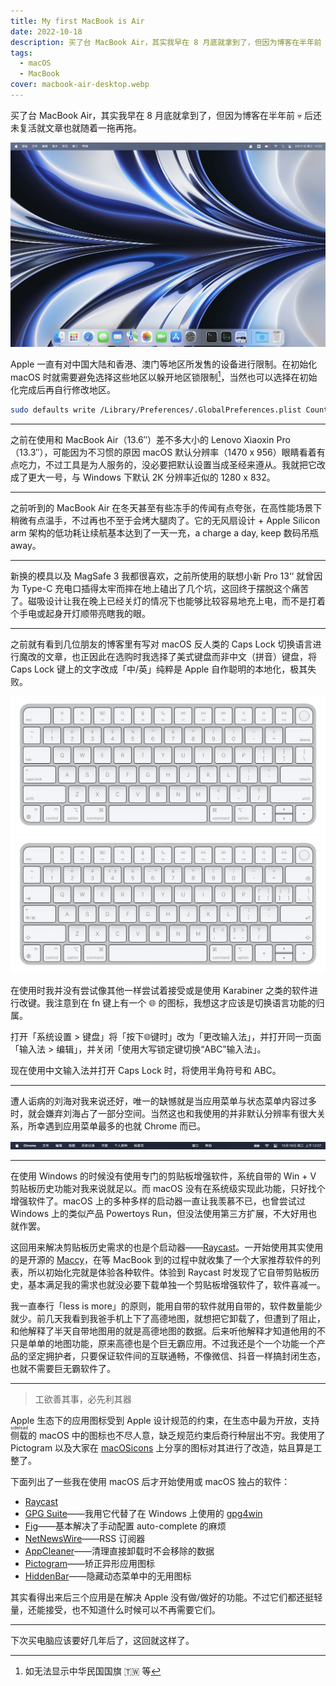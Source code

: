 ```yaml
---
title: My first MacBook is Air
date: 2022-10-18
description: 买了台 MacBook Air，其实我早在 8 月底就拿到了，但因为博客在半年前 💀 后还未复活就文章也就随着一拖再拖。
tags:
  - macOS
  - MacBook
cover: macbook-air-desktop.webp
---
```


<script setup>
import { LottieAnimation } from 'lottie-web-vue'
import Hello from '../assets/hello.json'
</script>

<LottieAnimation class="rounded-lg border h-[36vh]" :animationData="Hello" :loop="true" />

买了台 MacBook Air，其实我早在 8 月底就拿到了，但因为博客在半年前 💀 后还未复活就文章也就随着一拖再拖。

![使用默认壁纸的 MacBook Air 桌面](../assets/macbook-air-desktop.webp)

Apple 一直有对中国大陆和香港、澳门等地区所发售的设备进行限制。在初始化 macOS 时就需要避免选择这些地区以躲开地区锁限制[^1]，当然也可以选择在初始化完成后再自行修改地区。

```sh
sudo defaults write /Library/Preferences/.GlobalPreferences.plist Country "US"
```

---

之前在使用和 MacBook Air（13.6″）差不多大小的 Lenovo Xiaoxin Pro（13.3″），可能因为不习惯的原因 macOS 默认分辨率（1470 x 956）眼睛看着有点吃力，不过工具是为人服务的，没必要把默认设置当成圣经来遵从。我就把它改成了更大一号，与 Windows 下默认 2K 分辨率近似的 1280 x 832。

---

之前听到的 MacBook Air 在冬天甚至有些冻手的传闻有点夸张，在高性能场景下稍微有点温手，不过再也不至于会烤大腿肉了。它的无风扇设计 + Apple Silicon arm 架构的低功耗让续航基本达到了一天一充，a charge a day, keep 数码吊瓶 away。

---

新换的模具以及 MagSafe 3 我都很喜欢，之前所使用的联想小新 Pro 13‘‘ 就曾因为 Type-C 充电口插得太牢而摔在地上磕出了几个坑，这回终于摆脱这个痛苦了。磁吸设计让我在晚上已经关灯的情况下也能够比较容易地充上电，而不是打着个手电或起身开灯顺带亮瞎我的眼。

---

之前就有看到几位朋友的博客里有写对 macOS 反人类的 Caps Lock 切换语言进行魔改的文章，也正因此在选购时我选择了美式键盘而非中文（拼音）键盘，将 Caps Lock 键上的文字改成「中/英」纯粹是 Apple 自作聪明的本地化，极其失败。

![美式英文妙控键盘](../assets//magic-keyboard-us.webp)
![中文（拼音）妙控键盘](../assets//magic-keyboard-ch.webp)

在使用时我并没有尝试像其他一样尝试着接受或是使用 Karabiner 之类的软件进行改键。我注意到在 fn 键上有一个 🌐 的图标，我想这才应该是切换语言功能的归属。

打开「系统设置 > 键盘」将「按下🌐键时」改为「更改输入法」，并打开同一页面「输入法 > 编辑」，并关闭「使用大写锁定键切换“ABC”输入法」。

现在使用中文输入法并打开 Caps Lock 时，将使用半角符号和 ABC。

---

遭人诟病的刘海对我来说还好，唯一的缺憾就是当应用菜单与状态菜单内容过多时，就会嫌弃刘海占了一部分空间。当然这也和我使用的并非默认分辨率有很大关系，所幸遇到应用菜单最多的也就 Chrome 而已。

![当打开 Chrome 时的菜单栏，数量巨大的应用菜单和刘海让菜单栏空间所剩无几](./../assets/chrome-menu-bar-on-macos.webp)

---

在使用 Windows 的时候没有使用专门的剪贴板增强软件，系统自带的 <kbr>Win + V</kbr> 剪贴板历史功能对我来说就足以。而 macOS 没有在系统级实现此功能，只好找个增强软件了。macOS 上的多种多样的启动器一直让我羡慕不已，也曾尝试过 Windows 上的类似产品 Powertoys Run，但没法使用第三方扩展，不大好用也就作罢。

这回用来解决剪贴板历史需求的也是个启动器——[Raycast](https://www.raycast.com/)。一开始使用其实使用的是开源的 [Maccy](https://github.com/p0deje/Maccy)，在等 MacBook 到的过程中就收集了一个大家推荐软件的列表，所以初始化完就是体验各种软件。体验到 Raycast 时发现了它自带剪贴板历史，基本满足我的需求也就没必要下载单独一个剪贴板增强软件了，软件喜减一。

我一直奉行「less is more」的原则，能用自带的软件就用自带的，软件数量能少就少。前几天我看到我爸手机上下了高德地图，就想把它卸载了，但遭到了阻止，和他解释了半天自带地图用的就是高德地图的数据。后来听他解释才知道他用的不只是单单的地图功能，原来高德也是个巨无霸应用。不过我还是个一个功能一个产品的坚定拥护者，只要保证软件间的互联通畅，不像微信、抖音一样搞封闭生态，也就不需要巨无霸软件了。

---

> 工欲善其事，必先利其器

Apple 生态下的应用图标受到 Apple 设计规范的约束，在生态中最为开放，支持<ruby>侧载<rp>(</rp><rt>sideload</rt><rp>)</rp></ruby>的 macOS 中的图标也不尽人意，缺乏规范约束后奇行种层出不穷。我使用了 Pictogram 以及大家在 [macOSicons](https://macosicons.com) 上分享的图标对其进行了改造，姑且算是工整了。

下面列出了一些我在使用 macOS 后才开始使用或 macOS 独占的软件：

- [Raycast](https://raycast.com/)
- [GPG Suite](https://gpgtools.org/)——我用它代替了在 Windows 上使用的 [gpg4win](https://www.gpg4win.org/)
- [Fig](https://fig.io/)——基本解决了手动配置 auto-complete 的麻烦
- [NetNewsWire](https://github.com/Ranchero-Software/NetNewsWire)——RSS 订阅器
- [AppCleaner](https://freemacsoft.net/appcleaner/)——清理直接卸载时不会移除的数据
- [Pictogram](https://pictogramapp.com/)——矫正异形应用图标
- [HiddenBar](https://github.com/dwarvesf/hidden)——隐藏动态菜单中的无用图标

其实看得出来后三个应用是在解决 Apple 没有做/做好的功能。不过它们都还挺轻量，还能接受，也不知道什么时候可以不再需要它们。

---

下次买电脑应该要好几年后了，这回就这样了。

[^1]: 如无法显示中华民国国旗 🇹🇼 等
[^2]: 大部分数据来自于 Apple 所公开的[《MacBook Air (M2, 2022) - 技术规格》](https://support.apple.com/kb/SP869)
